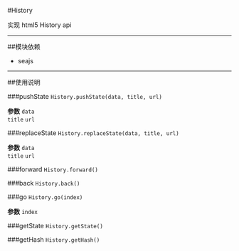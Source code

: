 #History 

实现 html5 History api

---

##模块依赖

- seajs

---


##使用说明

###pushState  `History.pushState(data, title, url)`

**参数**
`data`  
`title` 
`url` 


###replaceState  `History.replaceState(data, title, url)`

**参数**
`data`  
`title` 
`url` 

###forward  `History.forward()`

###back  `History.back()`

###go  `History.go(index)`

**参数**
`index`


###getState  `History.getState()`

###getHash  `History.getHash()`


